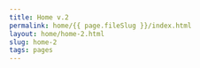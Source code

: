 ```yaml
---
title: Home v.2
permalink: home/{{ page.fileSlug }}/index.html
layout: home/home-2.html
slug: home-2
tags: pages
---
```



